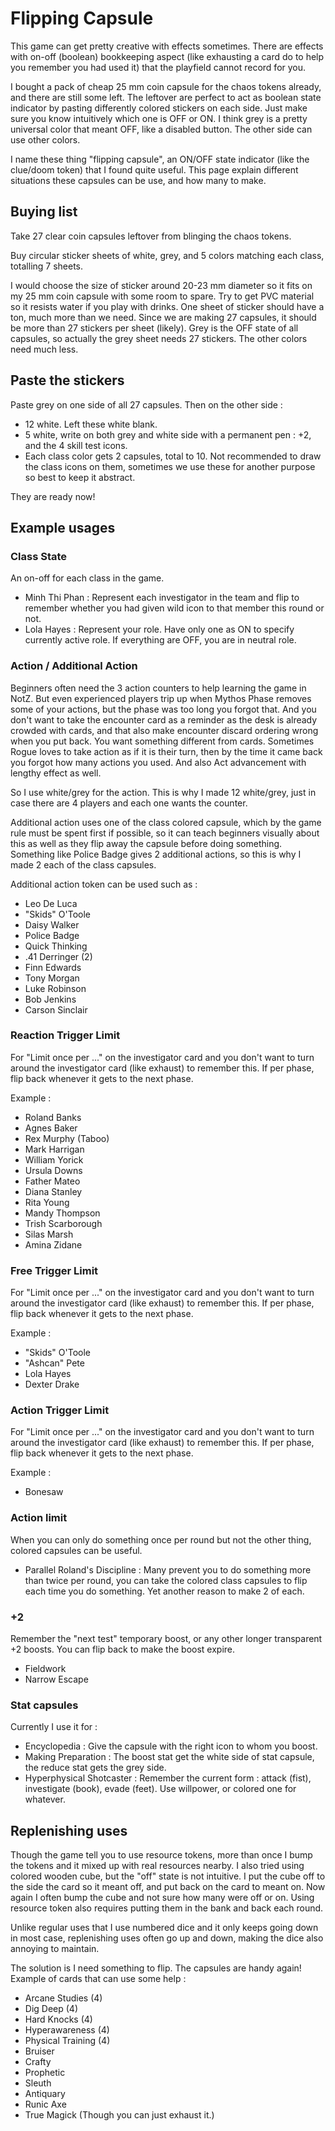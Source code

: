 # Flipping Capsule

This game can get pretty creative with effects sometimes. There are effects with on-off (boolean) bookkeeping aspect (like exhausting a card do to help you remember you had used it) that the playfield cannot record for you.

I bought a pack of cheap 25 mm coin capsule for the chaos tokens already, and there are still some left. The leftover are perfect to act as boolean state indicator by pasting differently colored stickers on each side. Just make sure you know intuitively which one is OFF or ON. I think grey is a pretty universal color that meant OFF, like a disabled button. The other side can use other colors.

I name these thing "flipping capsule", an ON/OFF state indicator (like the clue/doom token) that I found quite useful. This page explain different situations these capsules can be use, and how many to make.

## Buying list

Take 27 clear coin capsules leftover from blinging the chaos tokens.

Buy circular sticker sheets of white, grey, and 5 colors matching each class, totalling 7 sheets.

I would choose the size of sticker around 20-23 mm diameter so it fits on my 25 mm coin capsule with some room to spare. Try to get PVC material so it resists water if you play with drinks. One sheet of sticker should have a ton, much more than we need. Since we are making 27 capsules, it should be more than 27 stickers per sheet (likely). Grey is the OFF state of all capsules, so actually the grey sheet needs 27 stickers. The other colors need much less.

## Paste the stickers

Paste grey on one side of all 27 capsules. Then on the other side :

- 12 white. Left these white blank.
- 5 white, write on both grey and white side with a permanent pen : +2, and the 4 skill test icons.
- Each class color gets 2 capsules, total to 10. Not recommended to draw the class icons on them, sometimes we use these for another purpose so best to keep it abstract.

They are ready now!

## Example usages

### Class State

An on-off for each class in the game.

- Minh Thi Phan : Represent each investigator in the team and flip to remember whether you had given wild icon to that member this round or not.
- Lola Hayes : Represent your role. Have only one as ON to specify currently active role. If everything are OFF, you are in neutral role.

### Action / Additional Action

Beginners often need the 3 action counters to help learning the game in NotZ. But even experienced players trip up when Mythos Phase removes some of your actions, but the phase was too long you forgot that. And you don't want to take the encounter card as a reminder as the desk is already crowded with cards, and that also make encounter discard ordering wrong when you put back. You want something different from cards. Sometimes Rogue loves to take action as if it is their turn, then by the time it came back you forgot how many actions you used. And also Act advancement with lengthy effect as well.

So I use white/grey for the action. This is why I made 12 white/grey, just in case there are 4 players and each one wants the counter.

Additional action uses one of the class colored capsule, which by the game rule must be spent first if possible, so it can teach beginners visually about this as well as they flip away the capsule before doing something. Something like Police Badge gives 2 additional actions, so this is why I made 2 each of the class capsules.

Additional action token can be used such as :

- Leo De Luca
- "Skids" O'Toole
- Daisy Walker
- Police Badge
- Quick Thinking
- .41 Derringer (2)
- Finn Edwards
- Tony Morgan
- Luke Robinson
- Bob Jenkins
- Carson Sinclair

### Reaction Trigger Limit

For "Limit once per ..." on the investigator card and you don't want to turn around the investigator card (like exhaust) to remember this. If per phase, flip back whenever it gets to the next phase.

Example :

- Roland Banks
- Agnes Baker
- Rex Murphy (Taboo)
- Mark Harrigan
- William Yorick
- Ursula Downs
- Father Mateo
- Diana Stanley
- Rita Young
- Mandy Thompson
- Trish Scarborough
- Silas Marsh
- Amina Zidane

### Free Trigger Limit

For "Limit once per ..." on the investigator card and you don't want to turn around the investigator card (like exhaust) to remember this. If per phase, flip back whenever it gets to the next phase.

Example :

- "Skids" O'Toole
- "Ashcan" Pete
- Lola Hayes
- Dexter Drake

### Action Trigger Limit

For "Limit once per ..." on the investigator card and you don't want to turn around the investigator card (like exhaust) to remember this. If per phase, flip back whenever it gets to the next phase.

Example :

- Bonesaw

### Action limit

When you can only do something once per round but not the other thing, colored capsules can be useful.

- Parallel Roland's Discipline : Many prevent you to do something more than twice per round, you can take the colored class capsules to flip each time you do something. Yet another reason to make 2 of each.

### +2

Remember the "next test" temporary boost, or any other longer transparent +2 boosts. You can flip back to make the boost expire.

- Fieldwork
- Narrow Escape

### Stat capsules

Currently I use it for : 

- Encyclopedia : Give the capsule with the right icon to whom you boost.
- Making Preparation : The boost stat get the white side of stat capsule, the reduce stat gets the grey side.
- Hyperphysical Shotcaster : Remember the current form : attack (fist), investigate (book), evade (feet). Use willpower, or colored one for whatever.

## Replenishing uses

Though the game tell you to use resource tokens, more than once I bump the tokens and it mixed up with real resources nearby. I also tried using colored wooden cube, but the "off" state is not intuitive. I put the cube off to the side the card so it meant off, and put back on the card to meant on. Now again I often bump the cube and not sure how many were off or on. Using resource token also requires putting them in the bank and back each round.

Unlike regular uses that I use numbered dice and it only keeps going down in most case, replenishing uses often go up and down, making the dice also annoying to maintain.

The solution is I need something to flip. The capsules are handy again! Example of cards that can use some help :

- Arcane Studies (4)
- Dig Deep (4)
- Hard Knocks (4)
- Hyperawareness (4)
- Physical Training (4)
- Bruiser
- Crafty
- Prophetic
- Sleuth
- Antiquary
- Runic Axe
- True Magick (Though you can just exhaust it.)